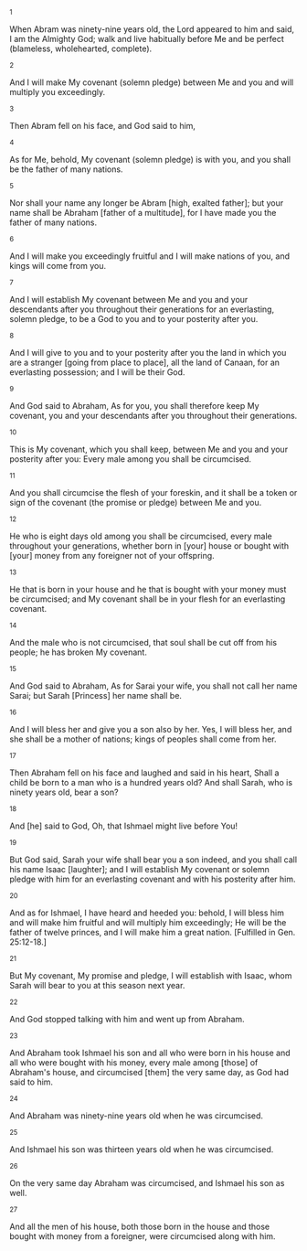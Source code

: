 <sup>1</sup> 

When Abram was ninety-nine years old, the Lord appeared to him and said, I am the Almighty God; walk and live habitually before Me and be perfect (blameless, wholehearted, complete). 

<sup>2</sup> 

And I will make My covenant (solemn pledge) between Me and you and will multiply you exceedingly. 

<sup>3</sup> 

Then Abram fell on his face, and God said to him, 

<sup>4</sup> 

As for Me, behold, My covenant (solemn pledge) is with you, and you shall be the father of many nations. 

<sup>5</sup> 

Nor shall your name any longer be Abram [high, exalted father]; but your name shall be Abraham [father of a multitude], for I have made you the father of many nations. 

<sup>6</sup> 

And I will make you exceedingly fruitful and I will make nations of you, and kings will come from you. 

<sup>7</sup> 

And I will establish My covenant between Me and you and your descendants after you throughout their generations for an everlasting, solemn pledge, to be a God to you and to your posterity after you. 

<sup>8</sup> 

And I will give to you and to your posterity after you the land in which you are a stranger [going from place to place], all the land of Canaan, for an everlasting possession; and I will be their God. 

<sup>9</sup> 

And God said to Abraham, As for you, you shall therefore keep My covenant, you and your descendants after you throughout their generations. 

<sup>10</sup> 

This is My covenant, which you shall keep, between Me and you and your posterity after you: Every male among you shall be circumcised. 

<sup>11</sup> 

And you shall circumcise the flesh of your foreskin, and it shall be a token or sign of the covenant (the promise or pledge) between Me and you. 

<sup>12</sup> 

He who is eight days old among you shall be circumcised, every male throughout your generations, whether born in [your] house or bought with [your] money from any foreigner not of your offspring. 

<sup>13</sup> 

He that is born in your house and he that is bought with your money must be circumcised; and My covenant shall be in your flesh for an everlasting covenant. 

<sup>14</sup> 

And the male who is not circumcised, that soul shall be cut off from his people; he has broken My covenant. 

<sup>15</sup> 

And God said to Abraham, As for Sarai your wife, you shall not call her name Sarai; but Sarah [Princess] her name shall be. 

<sup>16</sup> 

And I will bless her and give you a son also by her. Yes, I will bless her, and she shall be a mother of nations; kings of peoples shall come from her. 

<sup>17</sup> 

Then Abraham fell on his face and laughed and said in his heart, Shall a child be born to a man who is a hundred years old? And shall Sarah, who is ninety years old, bear a son? 

<sup>18</sup> 

And [he] said to God, Oh, that Ishmael might live before You! 

<sup>19</sup> 

But God said, Sarah your wife shall bear you a son indeed, and you shall call his name Isaac [laughter]; and I will establish My covenant or solemn pledge with him for an everlasting covenant and with his posterity after him. 

<sup>20</sup> 

And as for Ishmael, I have heard and heeded you: behold, I will bless him and will make him fruitful and will multiply him exceedingly; He will be the father of twelve princes, and I will make him a great nation. [Fulfilled in Gen. 25:12-18.] 

<sup>21</sup> 

But My covenant, My promise and pledge, I will establish with Isaac, whom Sarah will bear to you at this season next year. 

<sup>22</sup> 

And God stopped talking with him and went up from Abraham. 

<sup>23</sup> 

And Abraham took Ishmael his son and all who were born in his house and all who were bought with his money, every male among [those] of Abraham's house, and circumcised [them] the very same day, as God had said to him. 

<sup>24</sup> 

And Abraham was ninety-nine years old when he was circumcised. 

<sup>25</sup> 

And Ishmael his son was thirteen years old when he was circumcised. 

<sup>26</sup> 

On the very same day Abraham was circumcised, and Ishmael his son as well. 

<sup>27</sup> 

And all the men of his house, both those born in the house and those bought with money from a foreigner, were circumcised along with him.